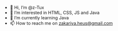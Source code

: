 - 👋 Hi, I’m @z-Tux
- 👀 I’m interested in HTML, CSS, JS and Java
- 🌱 I’m currently learning Java
- 📫 How to reach me on zakariya.heus@gmail.com

<!---
z-Tux/z-Tux is a ✨ special ✨ repository because its `README.md` (this file) appears on your GitHub profile.
You can click the Preview link to take a look at your changes.
--->

